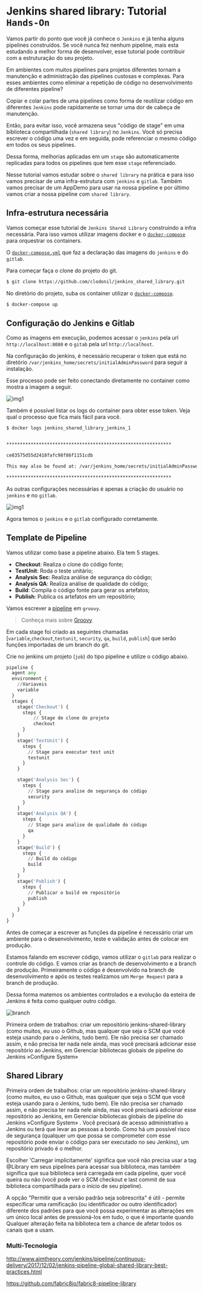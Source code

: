 # Jenkins shared library: Tutorial `Hands-On`

Vamos partir do ponto que você já conhece o `Jenkins` e já tenha alguns pipelines construídos. Se você nunca fez nenhum pipeline, mais esta estudando a melhor forma de desenvolver, esse tutorial pode contribuir com a estruturação do seu projeto.

Em ambientes com muitos pipelines para projetos diferentes tornam a manutenção e administração das pipelines custosas e complexas. Para esses ambientes como eliminar a repetição de código no desenvolvimento de diferentes pipeline?

Copiar e colar partes de uma pipelines como forma de reutilizar código em diferentes `Jenkins` pode rapidamente se tornar uma dor de cabeça de manutenção.

Então, para evitar isso, você armazena seus "código de stage" em uma biblioteca compartilhada (`shared library`) no `Jenkins`. Você só precisa escrever o código uma vez e em seguida, pode referenciar o mesmo código em todos os seus pipelines.

Dessa forma, melhorias aplicadas em um `stage` são automaticamente replicadas para todos os pipelines que tem esse `stage` referenciado.

Nesse tutorial vamos estudar sobre o `shared library` na prática e para isso vamos precisar de uma infra-estrutura com `jenkins` e `gitlab`. Também vamos precisar de um AppDemo para usar na nossa pipeline e por último vamos criar a nossa pipeline com `shared library`.

## Infra-estrutura necessária

Vamos começar esse tutorial de `Jenkins Shared Library` construindo a infra necessária. Para isso vamos utilizar imagens docker e o [`docker-compose`](https://docs.docker.com/compose/install/) para orquestrar os containers.

O [`docker-compose.yml`](https://github.com/clodonil/jenkins_shared_library/blob/master/docker-compose.yml) que faz a declaração das imagens do `jenkins` e do `gitlab`.

Para começar faça o clone do projeto do git.
```bash
$ git clone https://github.com/clodonil/jenkins_shared_library.git
```
No diretório do projeto, suba os container utilizar o [`docker-compose`](https://docs.docker.com/compose/install/).

```bash
$ docker-compose up
```

## Configuração do Jenkins e Gitlab

Como as imagens em execução, podemos acessar o `jenkins` pela url `http://localhost:8080` e o `gitab` pela url `http://localhost`.

Na configuração do jenkins, é necessário recuperar o token que está no diretório `/var/jenkins_home/secrets/initialAdminPassword` para seguir a instalação.

Esse processo pode ser feito conectando diretamente no container como mostra a imagem a seguir.

![img1](https://github.com/clodonil/jenkins_shared_library/blob/master/imgs/img1.png)

Também é possível listar os logs do container para obter esse token. Veja qual o processo que fica mais fácil para você.

```bash 
$ docker logs jenkins_shared_library_jenkins_1


*************************************************************

ce83575d55d2418fafc98f86f1151cdb

This may also be found at: /var/jenkins_home/secrets/initialAdminPassword

*************************************************************
```

As outras configurações necessárias é apenas a criação do usuário no `jenkins` e no `gitlab`.

![img1](https://github.com/clodonil/jenkins_shared_library/blob/master/imgs/img2.png)

Agora temos o `jenkins` e o `gitlab` configurado corretamente.

## Template de Pipeline 

Vamos utilizar como base a pipeline abaixo. Ela tem 5 stages.

- **Checkout**: Realiza o clone do código fonte;
- **TestUnit**: Roda o teste unitário;
- **Analysis Sec**: Realiza análise de segurança do código;  
- **Analysis QA**: Realiza análise de qualidade do código;
- **Build**: Compila o código fonte para gerar os artefatos; 
- **Publish**: Publica os artefatos em um repositório;

Vamos escrever a [pipeline](https://github.com/clodonil/jenkins_shared_library/blob/master/pipeline/jenkinsfile.groovy) em `groovy`. 

> Conheça mais sobre [Groovy](http://groovy-lang.org/learn.html)

Em cada stage foi criado as seguintes chamadas [`variable`,`checkout`,`testunit`, `security`, `qa`,  `build`, `publish`] que serão funções importadas de um branch do git.

Crie no jenkins um projeto (`job`) do tipo pipeline e utilize o código abaixo.

```python
pipeline {
  agent any
  environment {
    //Variaveis
    variable
  }
  stages {
    stage('Checkout') { 
      steps {
          // Stage de clone do projeto
          checkout
      }
    }  
    stage('TestUnit') { 
      steps {
        // Stage para executar test unit 
        testunit
      }
    }

    stage('Analysis Sec') { 
      steps {
        // Stage para analise de segurança do código 
        security
      }
    }
    stage('Analysis QA') { 
      steps {
        // Stage para analise de qualidade do código
        qa
      }
    }
    stage('Build') { 
      steps {
        // Build do código
        build
      }
    }
    stage('Publish') { 
      steps {
        // Publicar o build em repositório 
        publish
      }
    }
  }
}

```

Antes de começar a escrever as funções da pipeline é necessário criar um ambiente para o desenvolvimento, teste e validação antes de colocar em produção.

Estamos falando em escrever código, vamos utilizar o `gitlab` para realizar o controle do código. E vamos criar as branch de desenvolvimento e a branch de produção. Primeiramente o código é desenvolvido na branch de desenvolvimento e após os testes realizamos um `Merge Request` para a branch de produção.

Dessa forma matemos os ambientes controlados e a evolução da esteira de Jenkins é feita como qualquer outro código.

![branch](https://github.com/clodonil/jenkins_shared_library/blob/master/imgs/branch.png)


Primeira ordem de trabalhos: criar um repositório jenkins-shared-library (como muitos, eu uso o Github, mas qualquer que seja o SCM que você esteja usando para o Jenkins, tudo bem). Ele não precisa ser chamado assim, e não precisa ter nada nele ainda, mas você precisará adicionar esse repositório ao Jenkins, em Gerenciar bibliotecas globais de pipeline do Jenkins »Configure System» 

## Shared Library

Primeira ordem de trabalhos: criar um repositório jenkins-shared-library (como muitos, eu uso o Github, mas qualquer que seja o SCM que você esteja usando para o Jenkins, tudo bem). Ele não precisa ser chamado assim, e não precisa ter nada nele ainda, mas você precisará adicionar esse repositório ao Jenkins, em Gerenciar bibliotecas globais de pipeline do Jenkins »Configure System» . Você precisará de acesso administrativo a Jenkins ou terá que levar as pessoas a bordo. Como há um possível risco de segurança (qualquer um que possa se comprometer com esse repositório pode enviar o código para ser executado no seu Jenkins), um repositório privado é o melhor.

Escolher 'Carregar implicitamente' significa que você não precisa usar a tag @Library em seus pipelines para acessar sua biblioteca, mas também significa que sua biblioteca será carregada em cada pipeline, quer você queira ou não (você pode ver o SCM checkout e last commit de sua biblioteca compartilhada para o início de seu pipeline).

A opção "Permitir que a versão padrão seja sobrescrita" é útil - permite especificar uma ramificação (ou identificador ou outro identificador) diferente dos padrões para que você possa experimentar as alterações em um único local antes de pressioná-los em tudo, o que é importante quando Qualquer alteração feita na biblioteca tem a chance de afetar todos os canais que a usam.

### Multi-Tecnologia




http://www.aimtheory.com/jenkins/pipeline/continuous-delivery/2017/12/02/jenkins-pipeline-global-shared-library-best-practices.html

https://github.com/fabric8io/fabric8-pipeline-library